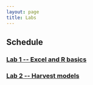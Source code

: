 ```yaml
---
layout: page
title: Labs
---
```


## Schedule

### [Lab 1 -- Excel and R basics](intro/Excel-R-Basics.md)

### [Lab 2 -- Harvest models](harvest/harvest.md)

